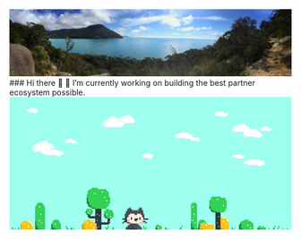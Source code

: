 <img src="https://github.com/benksmillie/benksmillie/blob/master/IMG_0458.png?raw=true">
### Hi there 👋
🔭 I’m currently working on building the best partner ecosystem possible.
<img src="https://github.com/benksmillie/benksmillie/blob/master/mona-scene.gif?raw=true">

<!--
**benksmillie/benksmillie** is a ✨ _special_ ✨ repository because its `README.md` (this file) appears on your GitHub profile.

Here are some ideas to get you started:

- 🔭 I’m currently working on building the best partner ecosystem possible. 
- 🌱 I’m currently learning ...
- 👯 I’m looking to collaborate on ...
- 🤔 I’m looking for help with ...
- 💬 Ask me about ...
- 📫 How to reach me: ...
- 😄 Pronouns: ...
- ⚡ Fun fact: ...
-->
